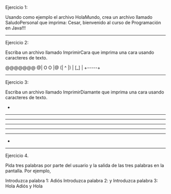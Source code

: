 Ejercicio 1:

Usando como ejemplo el archivo HolaMundo, crea un archivo llamado SaludoPersonal que imprima: Cesar, bienvenido al curso de Programación en Java!!!

--------------------------------------------------------
Ejercicio 2:

Escriba un archivo llamado ImprimirCara que imprima una cara usando caracteres de texto.

 @@@@@@@
@| O O |@
(|  ^  |)
 | [_] |
 +-----+

--------------------------------------------------
Ejercicio 3:

Escriba un archivo llamado ImprimirDiamante que imprima una cara usando caracteres de texto.

   *
  ***
 *****
*******
 *****
  ***
   *

---------------------------------------------------------
Ejercicio 4.

Pida tres palabras por parte del usuario y la salida de las tres palabras en la pantalla. Por ejemplo,

Introduzca palabra 1: Adiós
Introduzca palabra 2: y
Introduzca palabra 3: Hola
Adiós y Hola

